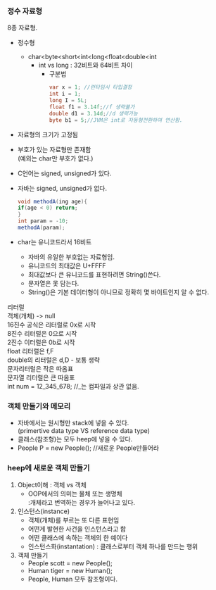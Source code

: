 ### 정수 자료형

8종 자료형.
- 정수형
  - char<byte<short<int<long<float<double<int
    - int vs long : 32비트와 64비트 차이
      - 구분법
        ```java
        var x = 1; //런타임시 타입결정
        int i = 1; 
        long I = 5L;
        float f1 = 3.14f;//f 생략불가
        double d1 = 3.14d;//d 생략가능
        byte b1 = 5;//JVM은 int로 자동형전환하여 연산함.
        ```

- 자료형의 크기가 고정됨
- 부호가 있는 자료형만 존재함 <br/>
  (예외는 char만 부호가 없다.)
- C언어는 signed, unsigned가 있다.
- 자바는 signed, unsigned가 없다.
    ```java
    void methodA(ing age){
    if(age < 0) return;
    }
    int param = -10;
    methodA(param);
    ```

- char는 유니코드라서 16비트
    - 자바의 유일한 부호없는 자료형임.
    - 유니코드의 최대값은 U+FFFF
    - 최대값보다 큰 유니코드를 표현하려면 String()쓴다.
    - 문자열은 못 담는다.
    - String()은 기본 데이터형이 아니므로 정확히 몇 바이트인지 알 수 없다.

리터럴   
객체(개체) -> null   
16진수 공식은 리터럴로 0x로 시작   
8진수 리터럴은 0으로 시작   
2진수 이터럴은 0b로 시작   
float 리터럴은 f,F   
double의 리터럴은 d,D - 보통 생략   
문자리터럴은 작은 따옴표   
문자열 리터럴은 큰 따옴표   
int num = 12_345_678; //_는 컴파일과 상관 없음.   


### 객체 만들기와 메모리

- 자바에서는 원시형만 stack에 넣을 수 있다.   
  (primertive data type VS reference data type)
- 클래스(참조형)는 모두 heep에 넣을 수 있다.
- People P = new People(); //새로운 People만들어라

### heep에 새로운 객체 만들기

1. Object이해 : 객체 vs 객체   
   - OOP에서의 의미는 물체 또는 생명체   
    :개체라고 번역하는 경우가 늘어나고 있다.
2. 인스턴스(instance)
   - 객체(개체)를 부르는 또 다른 표현임
   - 어떤게 발현한 사건을 인스턴스라고 함
   - 어떤 클래스에 속하는 객체의 한 예이다
   - 인스턴스화(instantation)   : 클래스로부터 객체 하나를 만드는 행위
3. 객체 만들기   
   - People scott = new People();
   - Human tiger = new Human();
   - People, Human 모두 참조형이다.